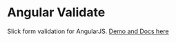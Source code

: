Angular Validate
============

Slick form validation for AngularJS.
<a href="http://www.angularvalidation.com">Demo and Docs here</a>